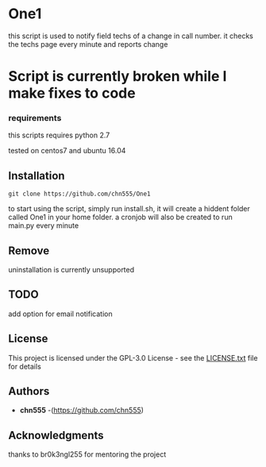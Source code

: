 # One1

this script is used to notify field techs of a change in call number.
it checks the techs page every minute and reports change

# Script is currently broken while I make fixes to code


### requirements
this scripts requires python 2.7 

tested on centos7 and ubuntu 16.04

## Installation

```
git clone https://github.com/chn555/One1
```

to start using the script, simply run install.sh, it will create a hiddent folder called One1 in your home folder.
a cronjob will also be created to run main.py every minute

## Remove
uninstallation is currently unsupported


## TODO
add option for email notification

## License

This project is licensed under the GPL-3.0 License - see the [LICENSE.txt](LICENSE.txt) file for details

## Authors
* **chn555** -(https://github.com/chn555)

## Acknowledgments

thanks to br0k3ngl255 for mentoring the project
